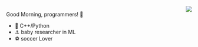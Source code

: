 <img align="right" src="https://github-readme-stats.vercel.app/api?username=xavihart&show_icons=true&icon_color=CE1D2D&text_color=718096&bg_color=ffffff&hide_title=true" />



Good Morning, programmers! 👋

- :orange_book: C++/Python
- :anchor: baby researcher in ML
- :soccer: soccer Lover
